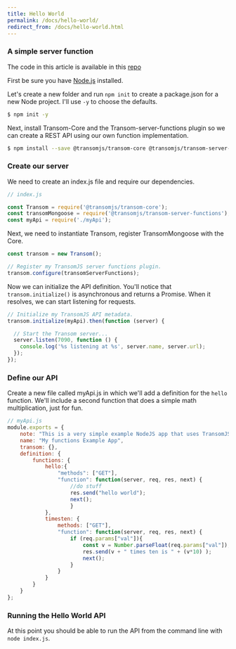 ```yaml
---
title: Hello World
permalink: /docs/hello-world/
redirect_from: /docs/hello-world.html
---
```


### A simple server function
The code in this article is  available in this [repo](https://github.com/binaryops-wiebo/transom-functions-simple-example)

First be sure you have [Node.js](http://nodejs.org/) installed.

Let's create a new folder and run `npm init` to create a package.json for a new Node project. I'll use `-y` to choose the defaults.

```bash
$ npm init -y
```
Next, install Transom-Core and the Transom-server-functions plugin so we can create a REST API using our own function implementation.

```bash
$ npm install --save @transomjs/transom-core @transomjs/transom-server-functions
```

### Create our server
We need to create an index.js file and require our dependencies.
```javascript
// index.js

const Transom = require('@transomjs/transom-core');
const transomMongoose = require('@transomjs/transom-server-functions');
const myApi = require('./myApi');
```

Next, we need to instantiate Transom, register TransomMongoose with the Core.
```javascript
const transom = new Transom();

// Register my TransomJS server functions plugin.
transom.configure(transomServerFunctions);
```

Now we can initialize the API definition. You'll notice that `transom.initialize()` is asynchronous and returns a Promise. When it resolves, we can start listening for requests.

```javascript
// Initialize my TransomJS API metadata.
transom.initialize(myApi).then(function (server) {

  // Start the Transom server...
  server.listen(7090, function () {
    console.log('%s listening at %s', server.name, server.url);
  });
});
```

### Define our API
Create a new file called myApi.js in which we'll add a definition for the `hello` function. We'll include a second function that does a simple math multiplication, just for fun.
```javascript
// myApi.js
module.exports = {
	note: "This is a very simple example NodeJS app that uses TransomJS and the Server Functions module.",
	name: "My functions Example App",
	transom: {},
	definition: {
        functions: {
			hello:{
				"methods": ["GET"],
				"function": function(server, req, res, next) {
					//do stuff
					res.send("hello world");
					next();
					}
			},
			timesten: {
				methods: ["GET"],
				"function": function(server, req, res, next) {
					if (req.params["val"]){
						const v = Number.parseFloat(req.params["val"]);
						res.send(v + " times ten is " + (v*10) );
						next();
					}	
				} 
			}
		}	
    }
};
```

### Running the Hello World API
At this point you should be able to run the API from the command line with `node index.js`.

